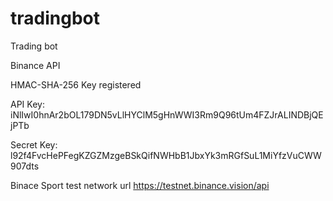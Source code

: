 # tradingbot
Trading bot


Binance API

HMAC-SHA-256 Key registered

API Key: iNlIwI0hnAr2bOL179DN5vLlHYClM5gHnWWI3Rm9Q96tUm4FZJrALINDBjQEjPTb

Secret Key: l92f4FvcHePFegKZGZMzgeBSkQifNWHbB1JbxYk3mRGfSuL1MiYfzVuCWW907dts


Binace Sport test network url
https://testnet.binance.vision/api
